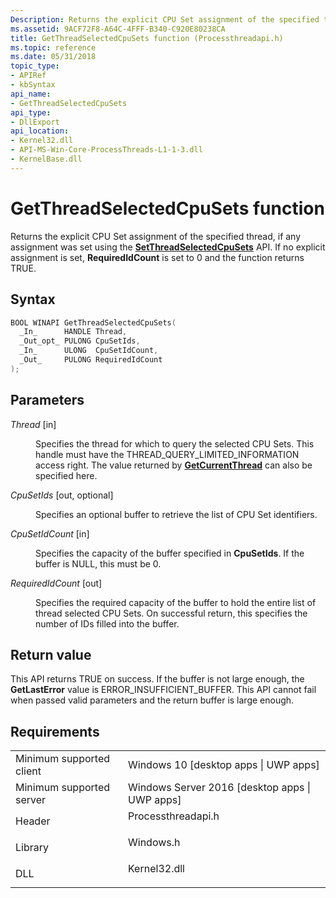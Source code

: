 ```yaml
---
Description: Returns the explicit CPU Set assignment of the specified thread, if any assignment was set using the SetThreadSelectedCpuSets API. If no explicit assignment is set, RequiredIdCount is set to 0 and the function returns TRUE.
ms.assetid: 9ACF72F8-A64C-4FFF-B340-C920E80238CA
title: GetThreadSelectedCpuSets function (Processthreadapi.h)
ms.topic: reference
ms.date: 05/31/2018
topic_type:
- APIRef
- kbSyntax
api_name:
- GetThreadSelectedCpuSets
api_type:
- DllExport
api_location:
- Kernel32.dll
- API-MS-Win-Core-ProcessThreads-L1-1-3.dll
- KernelBase.dll
---
```


# GetThreadSelectedCpuSets function

Returns the explicit CPU Set assignment of the specified thread, if any assignment was set using the [**SetThreadSelectedCpuSets**](setthreadselectedcpusets.md) API. If no explicit assignment is set, **RequiredIdCount** is set to 0 and the function returns TRUE.

## Syntax


```C++
BOOL WINAPI GetThreadSelectedCpuSets(
  _In_      HANDLE Thread,
  _Out_opt_ PULONG CpuSetIds,
  _In_      ULONG  CpuSetIdCount,
  _Out_     PULONG RequiredIdCount
);
```



## Parameters

<dl> <dt>

*Thread* \[in\]
</dt> <dd>

Specifies the thread for which to query the selected CPU Sets. This handle must have the THREAD\_QUERY\_LIMITED\_INFORMATION access right. The value returned by [**GetCurrentThread**](https://msdn.microsoft.com/library/ms683182(v=VS.85).aspx) can also be specified here.

</dd> <dt>

*CpuSetIds* \[out, optional\]
</dt> <dd>

Specifies an optional buffer to retrieve the list of CPU Set identifiers.

</dd> <dt>

*CpuSetIdCount* \[in\]
</dt> <dd>

Specifies the capacity of the buffer specified in **CpuSetIds**. If the buffer is NULL, this must be 0.

</dd> <dt>

*RequiredIdCount* \[out\]
</dt> <dd>

Specifies the required capacity of the buffer to hold the entire list of thread selected CPU Sets. On successful return, this specifies the number of IDs filled into the buffer.

</dd> </dl>

## Return value

This API returns TRUE on success. If the buffer is not large enough, the **GetLastError** value is ERROR\_INSUFFICIENT\_BUFFER. This API cannot fail when passed valid parameters and the return buffer is large enough.

## Requirements



|                                     |                                                                                               |
|-------------------------------------|-----------------------------------------------------------------------------------------------|
| Minimum supported client<br/> | Windows 10 \[desktop apps \| UWP apps\]<br/>                                            |
| Minimum supported server<br/> | Windows Server 2016 \[desktop apps \| UWP apps\]<br/>                                   |
| Header<br/>                   | <dl> <dt>Processthreadapi.h</dt> </dl> |
| Library<br/>                  | <dl> <dt>Windows.h</dt> </dl>          |
| DLL<br/>                      | <dl> <dt>Kernel32.dll</dt> </dl>       |



 

 




